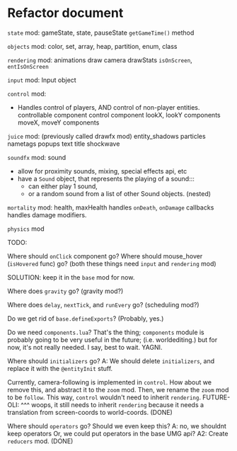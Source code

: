 

# Refactor document

`state` mod:
gameState, state, pauseState
`getGameTime()` method



`objects` mod:
color, set, array, heap, partition, enum, class




`rendering` mod:
animations
draw
camera
drawStats
`isOnScreen`, `entIsOnScreen`




`input` mod:
Input object



`control` mod:
- Handles control of players, AND control of non-player entities.
controllable component
control component
lookX, lookY components
moveX, moveY components



`juice` mod: (previously called drawfx mod)
entity_shadows
particles
nametags
popups
text
title
shockwave


`soundfx` mod:
sound
- allow for proximity sounds, mixing, special effects api, etc
- have a `Sound` object, that represents the playing of a sound:::
    - can either play 1 sound,
    - or a random sound from a list of other Sound objects.  (nested)



`mortality` mod:
health, maxHealth
handles `onDeath`, `onDamage` callbacks
handles damage modifiers.



`physics` mod






TODO:

Where should `onClick` component go?
Where should mouse_hover (`isHovered` func) go?
(both these things need `input` and `rendering` mod)

SOLUTION: keep it in the `base` mod for now.



Where does `gravity` go? (gravity mod?)



Where does `delay`, `nextTick`, and `runEvery` go? 
(scheduling mod?)



Do we get rid of `base.defineExports`?
(Probably, yes.)



Do we need `components.lua`?
That's the thing; `components` module is probably going to be very useful
in the future; (i.e. worldediting.)
but for now, it's not really needed.
I say, best to wait. YAGNI.



Where should `initializers` go?
A: We should delete `initializers`, and replace it with 
the `@entityInit` stuff.






















Currently, camera-following is implemented in `control`.
How about we remove this, and abstract it to the `zoom` mod.
Then, we rename the `zoom` mod to be `follow`.
This way, `control` wouldn't need to inherit `rendering`.
FUTURE-OLI: ^^^ woops, it still needs to inherit `rendering` because
it needs a translation from screen-coords to world-coords.
(DONE)



Where should `operators` go? Should we even keep this?
A: no, we shouldnt keep operators
Or, we could put operators in the base UMG api?
A2: Create `reducers` mod.
(DONE)

